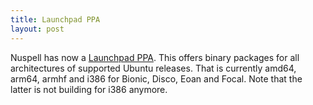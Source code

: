 ```yaml
---
title: Launchpad PPA
layout: post
---
```

Nuspell has now a [Launchpad PPA](https://launchpad.net/~nuspell/+archive/ubuntu/ppa/+packages). This offers binary packages for all architectures of supported Ubuntu releases. That is currently amd64, arm64, armhf and i386 for Bionic, Disco, Eoan and Focal. Note that the latter is not building for i386 anymore.
